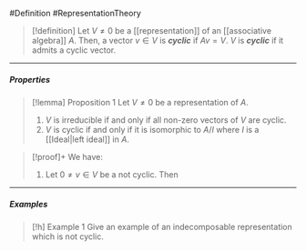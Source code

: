 #Definition #RepresentationTheory 

> [!definition]
> Let $V\neq 0$ be a [[representation]] of an [[associative algebra]] $A$. Then, a vector $v\in V$ is ***cyclic*** if $Av=V$. $V$ is ***cyclic*** if it admits a cyclic vector.
---
##### Properties
> [!lemma] Proposition 1
> Let $V\neq 0$ be a representation of $A$. 
> 1. $V$ is irreducible if and only if all non-zero vectors of $V$ are cyclic.
> 2. $V$ is cyclic if and only if it is isomorphic to $A / I$ where $I$ is a [[Ideal|left ideal]] in $A$.

> [!proof]+
> We have:
> 1. Let $0\neq v\in V$ be a not cyclic. Then
---
##### Examples
> [!h] Example 1
> Give an example of an indecomposable representation which is not cyclic.